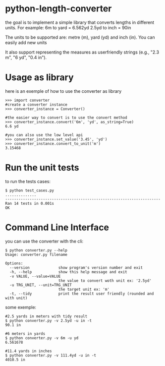 python-length-converter
=======================
the goal is to implement a simple library that converts lengths in different units. For example:
    6m to yard = 6.562yd 
    2.5yd to inch = 90in

The units to be supported are: metre (m), yard (yd) and inch (in). You can easily add new units

It also support representing the measures as user­friendly strings (e.g., "2.3 m", "6 yd", "0.4 in").

Usage as library
=================
here is an exemple of how to use the converter as library
    
    >>> import converter 
    #create a converter instance
    >>> converter_instance = Converter()
    
    #the easier way to convert is to use the convert method
    >>> converter_instance.convert('6m', 'yd', as_string=True)
    6.6 yd
    
    #you can also use the low level api
    >>> converter_instance.set_value('3.45', 'yd')
    >>> converter_instance.convert_to_unit('m')
    3.15468

Run the unit tests
====================
to run the tests cases:
    
    $ python test_cases.py
    ..............
    ----------------------------------------------------------------------
    Ran 14 tests in 0.001s
    OK

Command Line Interface
========================
you can use the converter with the cli:

    $ python converter.py --help
    Usage: converter.py filename
    
    Options:
      --version             show program's version number and exit
      -h, --help            show this help message and exit
      -v VALUE, --value=VALUE
                            the value to convert woth unit ex: '2.5yd'
      -u TRG_UNIT, --unit=TRG_UNIT
                            the target unit ex: 'm'
      -t, --tidy            print the result user friendly (rounded and with unit)

some exemple:
    
    #2.5 yards in meters with tidy result
    $ python converter.py -v 2.5yd -u in -t
    90.1 in
    
    #6 meters in yards
    $ python converter.py -v 6m -u yd
    6.561678 
    
    #11.4 yards in inches 
    $ python converter.py -v 111.4yd -u in -t
    4010.5 in
    
